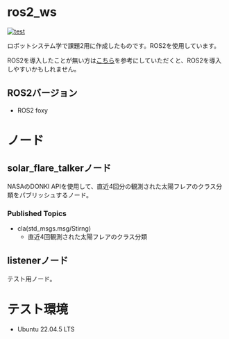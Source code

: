 # ros2_ws


[![test](https://github.com/sekiguchi7274/ros2_ws/actions/workflows/test.yml/badge.svg)](https://github.com/sekiguchi7274/ros2_ws/actions/workflows/test.yml)


ロボットシステム学で課題2用に作成したものです。ROS2を使用しています。


ROS2を導入したことが無い方は[こちら](https://ryuichiueda.github.io/slides_marp/robosys2024/lesson8.html#1 "ロボットシステム学第8回目")を参考にしていただくと、ROS2を導入しやすいかもしれません。
## ROS2バージョン

- ROS2 foxy
# ノード
## solar_flare_talkerノード
NASAのDONKI APIを使用して、直近4回分の観測された太陽フレアのクラス分類をパブリッシュするノード。

### Published Topics
- cla(std_msgs.msg/Stirng)
  - 直近4回観測された太陽フレアのクラス分類

## listenerノード
テスト用ノード。

# テスト環境
- Ubuntu 22.04.5 LTS
